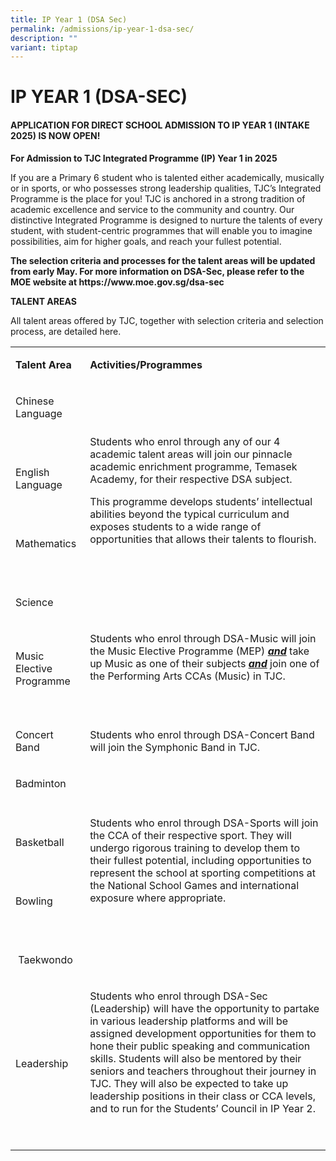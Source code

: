 ```yaml
---
title: IP Year 1 (DSA Sec)
permalink: /admissions/ip-year-1-dsa-sec/
description: ""
variant: tiptap
---
```

<h1>IP YEAR 1 (DSA-SEC)</h1>
<h4><strong>APPLICATION FOR DIRECT SCHOOL ADMISSION TO IP YEAR 1 (INTAKE 2025) IS NOW OPEN!</strong></h4>
<p><strong>For Admission to TJC Integrated Programme (IP) Year 1 in 2025</strong>
</p>
<p>If you are a Primary 6 student who is talented either academically, musically
or in sports, or who possesses strong leadership qualities, TJC’s Integrated
Programme is the place for you! TJC is anchored in a strong tradition of
academic excellence and service to the community and country. Our distinctive
Integrated Programme is designed to nurture the talents of every student,
with student-centric programmes that will enable you to imagine possibilities,
aim for higher goals, and reach your fullest potential.</p>
<p><strong>The selection criteria and processes for the talent areas will be updated from early May. For more information on DSA-Sec, please refer to the MOE website at https://www.moe.gov.sg/dsa-sec</strong>
</p>
<p><strong>TALENT AREAS</strong>
</p>
<p>All talent areas offered by TJC, together with selection criteria and
selection process, are detailed here.</p>
<table>
<tbody>
<tr>
<td rowspan="1" colspan="1">
<p><strong>Talent Area</strong>
</p>
</td>
<td rowspan="1" colspan="1">
<p><strong>Activities/Programmes</strong>
</p>
</td>
</tr>
<tr>
<td rowspan="1" colspan="1">
<p>Chinese Language</p>
<p>&nbsp;</p>
</td>
<td rowspan="4" colspan="1">
<p>Students who enrol through any of our 4 academic talent areas will join
our pinnacle academic enrichment programme, Temasek Academy, for their
respective DSA subject.</p>
<p>This programme develops students’ intellectual abilities beyond the typical
curriculum and exposes students to a wide range of opportunities that allows
their talents to flourish.</p>
<p>&nbsp;</p>
</td>
</tr>
<tr>
<td rowspan="1" colspan="1">
<p>English Language</p>
<p>&nbsp;</p>
</td>
</tr>
<tr>
<td rowspan="1" colspan="1">
<p>Mathematics</p>
<p>&nbsp;</p>
</td>
</tr>
<tr>
<td rowspan="1" colspan="1">
<p>Science</p>
</td>
</tr>
<tr>
<td rowspan="1" colspan="1">
<p>Music Elective Programme</p>
</td>
<td rowspan="1" colspan="1">
<p>Students who enrol through DSA-Music will join the Music Elective Programme
(MEP) <strong><em><u>and</u></em></strong> take up Music as one of their
subjects <strong><em><u>and</u></em></strong> join one of the Performing
Arts CCAs (Music) in TJC.</p>
<p>&nbsp;</p>
</td>
</tr>
<tr>
<td rowspan="1" colspan="1">
<p>Concert Band</p>
</td>
<td rowspan="1" colspan="1">
<p>Students who enrol through DSA-Concert Band will join the Symphonic Band
in TJC.</p>
</td>
</tr>
<tr>
<td rowspan="1" colspan="1">
<p>Badminton</p>
<p>&nbsp;</p>
</td>
<td rowspan="4" colspan="1">
<p>Students who enrol through DSA-Sports will join the CCA of their respective
sport. They will undergo rigorous training to develop them to their fullest
potential, including opportunities to represent the school at sporting
competitions at the National School Games and international exposure where
appropriate.</p>
<p>&nbsp;</p>
</td>
</tr>
<tr>
<td rowspan="1" colspan="1">
<p>Basketball</p>
<p>&nbsp;</p>
</td>
</tr>
<tr>
<td rowspan="1" colspan="1">
<p>Bowling</p>
<p>&nbsp;</p>
</td>
</tr>
<tr>
<td rowspan="1" colspan="1">
<p>&nbsp;Taekwondo</p>
</td>
</tr>
<tr>
<td rowspan="1" colspan="1">
<p>Leadership</p>
</td>
<td rowspan="1" colspan="1">
<p>Students who enrol through DSA-Sec (Leadership) will have the opportunity
to partake in various leadership platforms and will be assigned development
opportunities for them to hone their public speaking and communication
skills. Students will also be mentored by their seniors and teachers throughout
their journey in TJC. They will also be expected to take up leadership
positions in their class or CCA levels, and to run for the Students’ Council
in IP Year 2.</p>
<p>&nbsp;</p>
</td>
</tr>
</tbody>
</table>
<p></p>